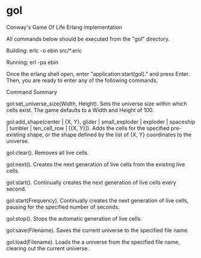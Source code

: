 # gol
Conway's Game Of Life
Erlang implementation

All commands below should be executed from the "gol" directory.

Building:
erlc -o ebin src/*.erlc

Running:
erl -pa ebin

Once the erlang shell open, enter "application:start(gol)." and press Enter.
Then, you are ready to enter any of the following commands.


Command Summary

gol:set_universe_size(Width, Height).
	Sets the universe size within which cells exist.
	The game defaults to a Width and Height of 100.
	
gol:add_shape(center | {X, Y}, 
			  glider | small_exploder | exploder | spaceship | tumbler | ten_cell_row | [{X, Y}]).
	Adds the cells for the specified pre-existing shape, or the shape defined by the list of {X, Y} coordinates to the universe.

gol:clear().
	Removes all live cells.
	
gol:next().
	Creates the next generation of live cells from the existing live cells.

gol:start().
	Continually creates the next generation of live cells every second.
	
gol:start(Frequency).
	Continually creates the next generation of live cells, pausing for the specified number of seconds.
	
gol:stop().
	Stops the automatic generation of live cells.
	
gol:save(Filename).
	Saves the current universe to the specified file name.
	
gol:load(Filename).
	Loads the a universe from the specified file name, clearing out the current universe.
	
